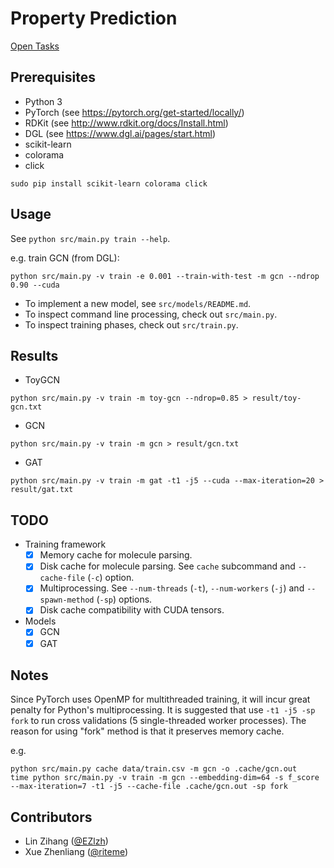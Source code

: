 # Property Prediction

[Open Tasks](https://www.aicures.mit.edu/tasks)

## Prerequisites

* Python 3
* PyTorch (see <https://pytorch.org/get-started/locally/>)
* RDKit (see <http://www.rdkit.org/docs/Install.html>)
* DGL (see <https://www.dgl.ai/pages/start.html>)
* scikit-learn
* colorama
* click

```
sudo pip install scikit-learn colorama click
```

## Usage

See `python src/main.py train --help`.

e.g. train GCN (from DGL):

```
python src/main.py -v train -e 0.001 --train-with-test -m gcn --ndrop 0.90 --cuda
```

* To implement a new model, see `src/models/README.md`.
* To inspect command line processing, check out `src/main.py`.
* To inspect training phases, check out `src/train.py`.

## Results

* ToyGCN

```
python src/main.py -v train -m toy-gcn --ndrop=0.85 > result/toy-gcn.txt
```

* GCN

```
python src/main.py -v train -m gcn > result/gcn.txt
```

* GAT

```
python src/main.py -v train -m gat -t1 -j5 --cuda --max-iteration=20 > result/gat.txt
```

## TODO

* Training framework
    * [x] Memory cache for molecule parsing.
    * [x] Disk cache for molecule parsing. See `cache` subcommand and `--cache-file` (`-c`) option.
    * [x] Multiprocessing. See `--num-threads` (`-t`), `--num-workers` (`-j`) and `--spawn-method` (`-sp`) options.
    * [x] Disk cache compatibility with CUDA tensors.
* Models
    * [x] GCN
    * [x] GAT

## Notes

Since PyTorch uses OpenMP for multithreaded training, it will incur great penalty for Python's multiprocessing. It is suggested that use `-t1 -j5 -sp fork` to run cross validations (5 single-threaded worker processes). The reason for using "fork" method is that it preserves memory cache.

e.g.

```
python src/main.py cache data/train.csv -m gcn -o .cache/gcn.out
time python src/main.py -v train -m gcn --embedding-dim=64 -s f_score --max-iteration=7 -t1 -j5 --cache-file .cache/gcn.out -sp fork
```

## Contributors

* Lin Zihang ([@EZlzh](https://github.com/EZlzh))
* Xue Zhenliang ([@riteme](https://github.com/riteme))